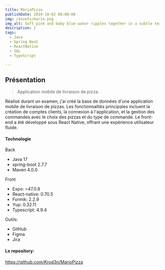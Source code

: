 ```yaml
---
title: MarioPizza
publishDate: 2019-10-02 00:00:00
img: /assets/mario.png
img_alt: Soft pink and baby blue water ripples together in a subtle texture.
description: |
tags:
  - Java
  - Spring Boot
  - ReactNative
  - SQL
  - TypeScript

---
```


## Présentation

> Application mobile de livraison de pizza.

Réalisé durant un examen, j'ai créé la base de données d'une application mobile de livraison de pizzas. Les fonctionnalités principales incluent la création de comptes clients, la connexion à l'application, et la gestion des commandes avec le choix des pizzas et du type de commande. Le front-end a été développé sous React Native, offrant une expérience utilisateur fluide.

#### Technologie

Back
- Java 17
- spring-boot 2.7.7
- Maven 4.0.0

Front
- Expo: ~47.0.8
- React-native: 0.70.5
- Formik: 2.2.9
- Yup: 0.32.11
- Typescript: 4.9.4

Outils:
- GitHub
- Figma
- Jira

#### Le repository:

https://github.com/Krod3n/MarioPizza

